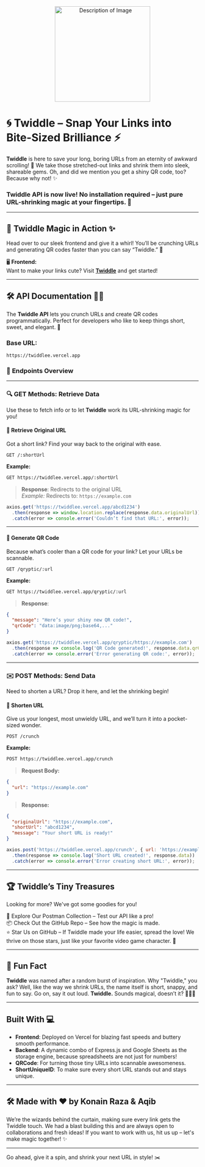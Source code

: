 <div align="center">
  <img src="https://cdn-icons-png.flaticon.com/512/8372/8372114.png" alt="Description of Image" width="250px" />
</div>


# 🌀 **Twiddle** – Snap Your Links into Bite-Sized Brilliance ⚡

**Twiddle** is here to save your long, boring URLs from an eternity of awkward scrolling! 🚀 We take those stretched-out links and shrink them into sleek, shareable gems. Oh, and did we mention you get a shiny QR code, too? Because why not! ✨

### **Twiddle API** is now live! No installation required – just pure URL-shrinking magic at your fingertips. 🎉

---

## 🔗 **Twiddle Magic in Action** ✨

Head over to our sleek frontend and give it a whirl! You’ll be crunching URLs and generating QR codes faster than you can say “Twiddle.” 🍪

🖥️ **Frontend:**  
Want to make your links cute? Visit [**Twiddle**](https://twiddlee.netlify.app/) and get started!

---

## 🛠️ **API Documentation** 🚀✨

The **Twiddle API** lets you crunch URLs and create QR codes programmatically. Perfect for developers who like to keep things short, sweet, and elegant. 🍬

### **Base URL**:  
`https://twiddlee.vercel.app`

### 📖 **Endpoints Overview**

---

### 🔍 **GET Methods: Retrieve Data**  
Use these to fetch info or to let **Twiddle** work its URL-shrinking magic for you!

#### 🚀 **Retrieve Original URL**  
Got a short link? Find your way back to the original with ease.

`GET /:shortUrl`

**Example:**
```bash
GET https://twiddlee.vercel.app/:shortUrl
```
> **Response**: Redirects to the original URL  
> *Example:* Redirects to: `https://example.com`

```javascript
axios.get('https://twiddlee.vercel.app/abcd1234')
  .then(response => window.location.replace(response.data.originalUrl))
  .catch(error => console.error('Couldn’t find that URL:', error));
```

---

#### 📱 **Generate QR Code**  
Because what’s cooler than a QR code for your link? Let your URLs be scannable.

`GET /qryptic/:url`

**Example:**
```bash
GET https://twiddlee.vercel.app/qryptic/:url
```
> **Response**:  
```json
{
  "message": "Here’s your shiny new QR code!",
  "qrCode": "data:image/png;base64,..."
}
```

```javascript
axios.get('https://twiddlee.vercel.app/qryptic/https://example.com')
  .then(response => console.log('QR Code generated!', response.data.qrCode))
  .catch(error => console.error('Error generating QR code:', error));
```

---

### ✉️ **POST Methods: Send Data**  
Need to shorten a URL? Drop it here, and let the shrinking begin!

#### 🔮 **Shorten URL**  
Give us your longest, most unwieldy URL, and we’ll turn it into a pocket-sized wonder.

`POST /crunch`

**Example:**
```bash
POST https://twiddlee.vercel.app/crunch
```
> **Request Body:**
```json
{
  "url": "https://example.com"
}
```

> **Response:**
```json
{
  "originalUrl": "https://example.com",
  "shortUrl": "abcd1234",
  "message": "Your short URL is ready!"
}
```

```javascript
axios.post('https://twiddlee.vercel.app/crunch', { url: 'https://example.com' })
  .then(response => console.log('Short URL created!', response.data))
  .catch(error => console.error('Error creating short URL:', error));
```

---

## 🏆 **Twiddle’s Tiny Treasures**  
Looking for more? We've got some goodies for you!

🚀 Explore Our Postman Collection – Test our API like a pro!  
📦 Check Out the GitHub Repo – See how the magic is made.  
⭐️ Star Us on GitHub – If Twiddle made your life easier, spread the love! We thrive on those stars, just like your favorite video game character. 🌟

---

## 🎩 **Fun Fact**  
**Twiddle** was named after a random burst of inspiration. Why "Twiddle," you ask? Well, like the way we shrink URLs, the name itself is short, snappy, and fun to say. Go on, say it out loud. **Twiddle.** Sounds magical, doesn’t it? 🧙‍♂️✨

---

## **Built With** 💻

- **Frontend**: Deployed on Vercel for blazing fast speeds and buttery smooth performance.  
- **Backend**: A dynamic combo of Express.js and Google Sheets as the storage engine, because spreadsheets are not just for numbers!  
- **QRCode**: For turning those tiny URLs into scannable awesomeness.  
- **ShortUniqueID**: To make sure every short URL stands out and stays unique.  

---

## 🛠️ **Made with ❤️ by Konain Raza & Aqib**  
We’re the wizards behind the curtain, making sure every link gets the Twiddle touch. We had a blast building this and are always open to collaborations and fresh ideas! If you want to work with us, hit us up – let's make magic together! ✨

---

Go ahead, give it a spin, and shrink your next URL in style! ✂️
